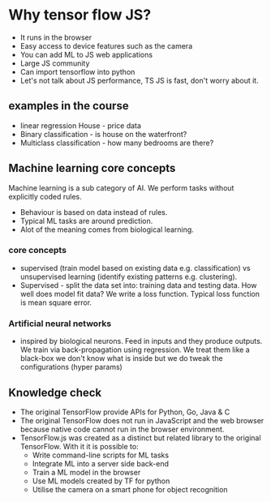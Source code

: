 # Why tensor flow JS? 

- It runs in the browser
- Easy access to device features such as the camera
- You can add ML to JS web applications
- Large JS community
- Can import tensorflow into python 
- Let's not talk about JS performance, TS JS is fast, don't worry about it.

## examples in the course 

- linear regression House - price data 
- Binary classification - is house on the waterfront?
- Multiclass classification - how many bedrooms are there?


## Machine learning core concepts

Machine learning is a sub category of AI. We perform tasks without explicitly coded rules. 
- Behaviour is based on data instead of rules.
- Typical ML tasks are around prediction. 
- Alot of the meaning comes from biological learning. 


### core concepts 
- supervised (train model based on existing data e.g. classification) vs unsupervised learning (identify existing patterns e.g. clustering).
- Supervised - split the data set into: training data and testing data. How well does model fit data? We write a loss function.  Typical loss function is mean square error. 


### Artificial neural networks

- inspired by biological neurons. Feed in inputs and they produce outputs. We train via back-propagation using regression. We treat them like a black-box we don't know what is inside but we do tweak the configurations (hyper params)


## Knowledge check
- The original TensorFlow provide APIs for Python, Go, Java & C
- The original TensorFlow does not run in JavaScript and the web browser because native code cannot run in the browser environment.
- TensorFlow.js was created as a distinct but related library to the original TensorFlow. With it it is possible to:
    - Write command-line scripts for ML tasks
    - Integrate ML into a server side back-end
    - Train a ML model in the browser
    - Use ML models created by TF for python
    - Utilise the camera on a smart phone for object recognition


